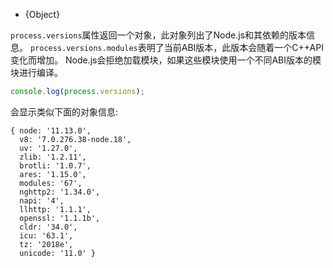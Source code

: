 <!-- YAML
added: v0.2.0
changes:
  - version: v4.2.0
    pr-url: https://github.com/nodejs/node/pull/3102
    description: The `icu` property is now supported.
  - version: v9.0.0
    pr-url: https://github.com/nodejs/node/pull/15785
    description: The `v8` property now includes a Node.js specific suffix.
-->

* {Object}

`process.versions`属性返回一个对象，此对象列出了Node.js和其依赖的版本信息。
`process.versions.modules`表明了当前ABI版本，此版本会随着一个C++API变化而增加。
Node.js会拒绝加载模块，如果这些模块使用一个不同ABI版本的模块进行编译。

```js
console.log(process.versions);
```

会显示类似下面的对象信息:

```console
{ node: '11.13.0',
  v8: '7.0.276.38-node.18',
  uv: '1.27.0',
  zlib: '1.2.11',
  brotli: '1.0.7',
  ares: '1.15.0',
  modules: '67',
  nghttp2: '1.34.0',
  napi: '4',
  llhttp: '1.1.1',
  openssl: '1.1.1b',
  cldr: '34.0',
  icu: '63.1',
  tz: '2018e',
  unicode: '11.0' }
```

